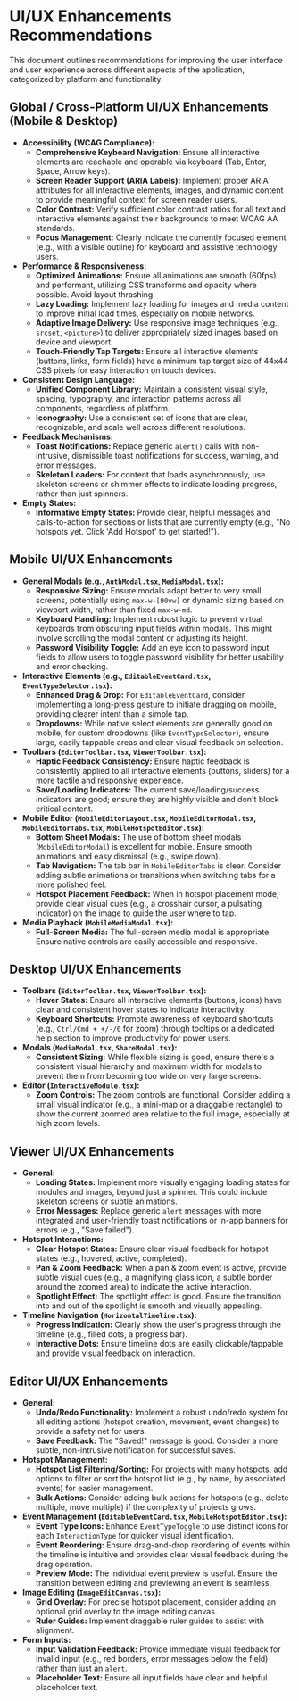 # UI/UX Enhancements Recommendations

This document outlines recommendations for improving the user interface and user experience across different aspects of the application, categorized by platform and functionality.

## Global / Cross-Platform UI/UX Enhancements (Mobile & Desktop)

*   **Accessibility (WCAG Compliance):**
    *   **Comprehensive Keyboard Navigation:** Ensure all interactive elements are reachable and operable via keyboard (Tab, Enter, Space, Arrow keys).
    *   **Screen Reader Support (ARIA Labels):** Implement proper ARIA attributes for all interactive elements, images, and dynamic content to provide meaningful context for screen reader users.
    *   **Color Contrast:** Verify sufficient color contrast ratios for all text and interactive elements against their backgrounds to meet WCAG AA standards.
    *   **Focus Management:** Clearly indicate the currently focused element (e.g., with a visible outline) for keyboard and assistive technology users.
*   **Performance & Responsiveness:**
    *   **Optimized Animations:** Ensure all animations are smooth (60fps) and performant, utilizing CSS transforms and opacity where possible. Avoid layout thrashing.
    *   **Lazy Loading:** Implement lazy loading for images and media content to improve initial load times, especially on mobile networks.
    *   **Adaptive Image Delivery:** Use responsive image techniques (e.g., `srcset`, `<picture>`) to deliver appropriately sized images based on device and viewport.
    *   **Touch-Friendly Tap Targets:** Ensure all interactive elements (buttons, links, form fields) have a minimum tap target size of 44x44 CSS pixels for easy interaction on touch devices.
*   **Consistent Design Language:**
    *   **Unified Component Library:** Maintain a consistent visual style, spacing, typography, and interaction patterns across all components, regardless of platform.
    *   **Iconography:** Use a consistent set of icons that are clear, recognizable, and scale well across different resolutions.
*   **Feedback Mechanisms:**
    *   **Toast Notifications:** Replace generic `alert()` calls with non-intrusive, dismissible toast notifications for success, warning, and error messages.
    *   **Skeleton Loaders:** For content that loads asynchronously, use skeleton screens or shimmer effects to indicate loading progress, rather than just spinners.
*   **Empty States:**
    *   **Informative Empty States:** Provide clear, helpful messages and calls-to-action for sections or lists that are currently empty (e.g., "No hotspots yet. Click 'Add Hotspot' to get started!").

## Mobile UI/UX Enhancements

*   **General Modals (e.g., `AuthModal.tsx`, `MediaModal.tsx`):**
    *   **Responsive Sizing:** Ensure modals adapt better to very small screens, potentially using `max-w-[90vw]` or dynamic sizing based on viewport width, rather than fixed `max-w-md`.
    *   **Keyboard Handling:** Implement robust logic to prevent virtual keyboards from obscuring input fields within modals. This might involve scrolling the modal content or adjusting its height.
    *   **Password Visibility Toggle:** Add an eye icon to password input fields to allow users to toggle password visibility for better usability and error checking.
*   **Interactive Elements (e.g., `EditableEventCard.tsx`, `EventTypeSelector.tsx`):**
    *   **Enhanced Drag & Drop:** For `EditableEventCard`, consider implementing a long-press gesture to initiate dragging on mobile, providing clearer intent than a simple tap.
    *   **Dropdowns:** While native select elements are generally good on mobile, for custom dropdowns (like `EventTypeSelector`), ensure large, easily tappable areas and clear visual feedback on selection.
*   **Toolbars (`EditorToolbar.tsx`, `ViewerToolbar.tsx`):**
    *   **Haptic Feedback Consistency:** Ensure haptic feedback is consistently applied to all interactive elements (buttons, sliders) for a more tactile and responsive experience.
    *   **Save/Loading Indicators:** The current save/loading/success indicators are good; ensure they are highly visible and don't block critical content.
*   **Mobile Editor (`MobileEditorLayout.tsx`, `MobileEditorModal.tsx`, `MobileEditorTabs.tsx`, `MobileHotspotEditor.tsx`):**
    *   **Bottom Sheet Modals:** The use of bottom sheet modals (`MobileEditorModal`) is excellent for mobile. Ensure smooth animations and easy dismissal (e.g., swipe down).
    *   **Tab Navigation:** The tab bar in `MobileEditorTabs` is clear. Consider adding subtle animations or transitions when switching tabs for a more polished feel.
    *   **Hotspot Placement Feedback:** When in hotspot placement mode, provide clear visual cues (e.g., a crosshair cursor, a pulsating indicator) on the image to guide the user where to tap.
*   **Media Playback (`MobileMediaModal.tsx`):**
    *   **Full-Screen Media:** The full-screen media modal is appropriate. Ensure native controls are easily accessible and responsive.

## Desktop UI/UX Enhancements

*   **Toolbars (`EditorToolbar.tsx`, `ViewerToolbar.tsx`):**
    *   **Hover States:** Ensure all interactive elements (buttons, icons) have clear and consistent hover states to indicate interactivity.
    *   **Keyboard Shortcuts:** Promote awareness of keyboard shortcuts (e.g., `Ctrl/Cmd + +/-/0` for zoom) through tooltips or a dedicated help section to improve productivity for power users.
*   **Modals (`MediaModal.tsx`, `ShareModal.tsx`):**
    *   **Consistent Sizing:** While flexible sizing is good, ensure there's a consistent visual hierarchy and maximum width for modals to prevent them from becoming too wide on very large screens.
*   **Editor (`InteractiveModule.tsx`):**
    *   **Zoom Controls:** The zoom controls are functional. Consider adding a small visual indicator (e.g., a mini-map or a draggable rectangle) to show the current zoomed area relative to the full image, especially at high zoom levels.

## Viewer UI/UX Enhancements

*   **General:**
    *   **Loading States:** Implement more visually engaging loading states for modules and images, beyond just a spinner. This could include skeleton screens or subtle animations.
    *   **Error Messages:** Replace generic `alert` messages with more integrated and user-friendly toast notifications or in-app banners for errors (e.g., "Save failed").
*   **Hotspot Interactions:**
    *   **Clear Hotspot States:** Ensure clear visual feedback for hotspot states (e.g., hovered, active, completed).
    *   **Pan & Zoom Feedback:** When a pan & zoom event is active, provide subtle visual cues (e.g., a magnifying glass icon, a subtle border around the zoomed area) to indicate the active interaction.
    *   **Spotlight Effect:** The spotlight effect is good. Ensure the transition into and out of the spotlight is smooth and visually appealing.
*   **Timeline Navigation (`HorizontalTimeline.tsx`):**
    *   **Progress Indication:** Clearly show the user's progress through the timeline (e.g., filled dots, a progress bar).
    *   **Interactive Dots:** Ensure timeline dots are easily clickable/tappable and provide visual feedback on interaction.

## Editor UI/UX Enhancements

*   **General:**
    *   **Undo/Redo Functionality:** Implement a robust undo/redo system for all editing actions (hotspot creation, movement, event changes) to provide a safety net for users.
    *   **Save Feedback:** The "Saved!" message is good. Consider a more subtle, non-intrusive notification for successful saves.
*   **Hotspot Management:**
    *   **Hotspot List Filtering/Sorting:** For projects with many hotspots, add options to filter or sort the hotspot list (e.g., by name, by associated events) for easier management.
    *   **Bulk Actions:** Consider adding bulk actions for hotspots (e.g., delete multiple, move multiple) if the complexity of projects grows.
*   **Event Management (`EditableEventCard.tsx`, `MobileHotspotEditor.tsx`):**
    *   **Event Type Icons:** Enhance `EventTypeToggle` to use distinct icons for each `InteractionType` for quicker visual identification.
    *   **Event Reordering:** Ensure drag-and-drop reordering of events within the timeline is intuitive and provides clear visual feedback during the drag operation.
    *   **Preview Mode:** The individual event preview is useful. Ensure the transition between editing and previewing an event is seamless.
*   **Image Editing (`ImageEditCanvas.tsx`):**
    *   **Grid Overlay:** For precise hotspot placement, consider adding an optional grid overlay to the image editing canvas.
    *   **Ruler Guides:** Implement draggable ruler guides to assist with alignment.
*   **Form Inputs:**
    *   **Input Validation Feedback:** Provide immediate visual feedback for invalid input (e.g., red borders, error messages below the field) rather than just an `alert`.
    *   **Placeholder Text:** Ensure all input fields have clear and helpful placeholder text.
